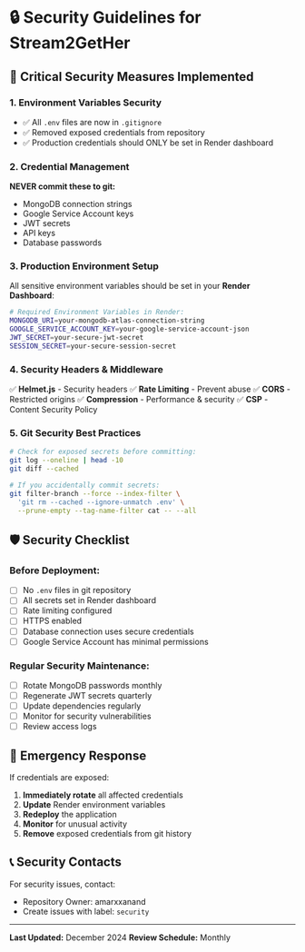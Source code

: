 # 🔒 Security Guidelines for Stream2GetHer

## 🚨 Critical Security Measures Implemented

### 1. **Environment Variables Security**
- ✅ All `.env` files are now in `.gitignore`
- ✅ Removed exposed credentials from repository
- ✅ Production credentials should ONLY be set in Render dashboard

### 2. **Credential Management**
**NEVER commit these to git:**
- MongoDB connection strings
- Google Service Account keys
- JWT secrets
- API keys
- Database passwords

### 3. **Production Environment Setup**
All sensitive environment variables should be set in your **Render Dashboard**:

```bash
# Required Environment Variables in Render:
MONGODB_URI=your-mongodb-atlas-connection-string
GOOGLE_SERVICE_ACCOUNT_KEY=your-google-service-account-json
JWT_SECRET=your-secure-jwt-secret
SESSION_SECRET=your-secure-session-secret
```

### 4. **Security Headers & Middleware**
✅ **Helmet.js** - Security headers
✅ **Rate Limiting** - Prevent abuse
✅ **CORS** - Restricted origins
✅ **Compression** - Performance & security
✅ **CSP** - Content Security Policy

### 5. **Git Security Best Practices**
```bash
# Check for exposed secrets before committing:
git log --oneline | head -10
git diff --cached

# If you accidentally commit secrets:
git filter-branch --force --index-filter \
  'git rm --cached --ignore-unmatch .env' \
  --prune-empty --tag-name-filter cat -- --all
```

## 🛡️ Security Checklist

### Before Deployment:
- [ ] No `.env` files in git repository
- [ ] All secrets set in Render dashboard
- [ ] Rate limiting configured
- [ ] HTTPS enabled
- [ ] Database connection uses secure credentials
- [ ] Google Service Account has minimal permissions

### Regular Security Maintenance:
- [ ] Rotate MongoDB passwords monthly
- [ ] Regenerate JWT secrets quarterly
- [ ] Update dependencies regularly
- [ ] Monitor for security vulnerabilities
- [ ] Review access logs

## 🔑 Emergency Response

If credentials are exposed:
1. **Immediately rotate** all affected credentials
2. **Update** Render environment variables
3. **Redeploy** the application
4. **Monitor** for unusual activity
5. **Remove** exposed credentials from git history

## 📞 Security Contacts

For security issues, contact:
- Repository Owner: amarxxanand
- Create issues with label: `security`

---
**Last Updated:** December 2024
**Review Schedule:** Monthly
